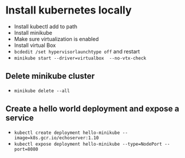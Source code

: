 # Install kubernetes locally
- Install kubectl add to path
- Install minikube
- Make sure virtualization is enabled
- Install virtual Box
- ```bcdedit /set hypervisorlaunchtype off``` and restart
- ```minikube start --driver=virtualbox  --no-vtx-check```

## Delete minikube cluster
- ```minikube delete --all```

## Create a hello world deployment and expose a service
- ```kubectl create deployment hello-minikube --image=k8s.gcr.io/echoserver:1.10```
- ```kubectl expose deployment hello-minikube --type=NodePort --port=8080```